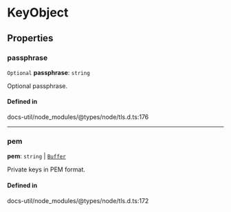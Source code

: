 # KeyObject

## Properties

### passphrase

 `Optional` **passphrase**: `string`

Optional passphrase.

#### Defined in

docs-util/node_modules/@types/node/tls.d.ts:176

___

### pem

 **pem**: `string` \| [`Buffer`](../index.md#buffer)

Private keys in PEM format.

#### Defined in

docs-util/node_modules/@types/node/tls.d.ts:172
